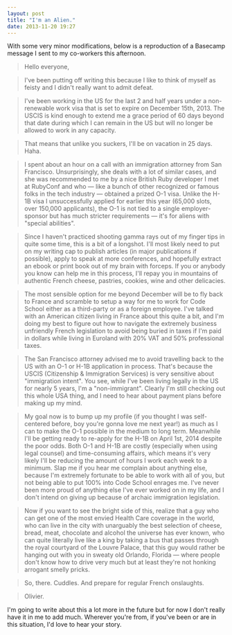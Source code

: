 ```yaml
---
layout: post
title: "I'm an Alien."
date: 2013-11-20 19:27
---
```

With some very minor modifications, below is a reproduction of a Basecamp message I sent to my co-workers this afternoon.

> Hello everyone,

> I've been putting off writing this because I like to think of myself as feisty and I didn't really want to admit defeat.

> I've been working in the US for the last 2 and half years under a non-renewable work visa that is set to expire on December 15th, 2013. The USCIS is kind enough to extend me a grace period of 60 days beyond that date during which I can remain in the US but will no longer be allowed to work in any capacity.

> That means that unlike you suckers, I'll be on vacation in 25 days. Haha.

> I spent about an hour on a call with an immigration attorney from San Francisco. Unsurprisingly, she deals with a lot of similar cases, and she was recommended to me by a nice British Ruby developer I met at RubyConf and who — like a bunch of other recognized or famous folks in the tech industry — obtained a prized O-1 visa. Unlike the H-1B visa I unsuccessfully applied for earlier this year (65,000 slots, over 150,000 applicants), the O-1 is not tied to a single employer-sponsor but has much stricter requirements — it's for aliens with "special abilities". 

> Since I haven't practiced shooting gamma rays out of my finger tips in quite some time, this is a bit of a longshot. I'll most likely need to put on my writing cap to publish articles (in major publications if possible), apply to speak at more conferences, and hopefully extract an ebook or print book out of my brain with forceps. If you or anybody you know can help me in this process, I'll repay you in mountains of authentic French cheese, pastries, cookies, wine and other delicacies.

> The most sensible option for me beyond December will be to fly back to France and scramble to setup a way for me to work for Code School either as a third-party or as a foreign employee. I've talked with an American citizen living in France about this quite a bit, and I'm doing my best to figure out how to navigate the extremely business unfriendly French legislation to avoid being buried in taxes if I'm paid in dollars while living in Euroland with 20% VAT and 50% professional taxes.

> The San Francisco attorney advised me to avoid travelling back to the US with an O-1 or H-1B application in process. That's because the USCIS (Citizenship & Immigration Services) is very sensitive about "immigration intent". You see, while I've been living legally in the US for nearly 5 years, I'm a "non-immigrant". Clearly I'm still checking out this whole USA thing, and I need to hear about payment plans before making up my mind.

> My goal now is to bump up my profile (if you thought I was self-centered before, boy you're gonna love me next year!) as much as I can to make the O-1 possible in the medium to long term. Meanwhile I'll be getting ready to re-apply for the H-1B on April 1st, 2014 despite the poor odds. Both O-1 and H-1B are costly (especially when using legal counsel) and time-consuming affairs, which means it's very likely I'll be reducing the amount of hours I work each week to a minimum. Slap me if you hear me complain about anything else, because I'm extremely fortunate to be able to work with all of you, but not being able to put 100% into Code School enrages me. I've never been more proud of anything else I've ever worked on in my life, and I don't intend on giving up because of archaic immigration legislation.

> Now if you want to see the bright side of this, realize that a guy who can get one of the most envied Health Care coverage in the world, who can live in the city with unarguably the best selection of cheese, bread, meat, chocolate and alcohol the universe has ever known, who can quite literally live like a king by taking a bus that passes through the royal courtyard of the Louvre Palace, that this guy would rather be hanging out with you in sweaty old Orlando, Florida — where people don't know how to drive very much but at least they're not honking arrogant smelly pricks.

> So, there. Cuddles. And prepare for regular French onslaughts.

> Olivier.

I'm going to write about this a lot more in the future but for now I don't really have it in me to add much. Wherever you're from, if you've been or are in this situation, I'd love to hear your story.